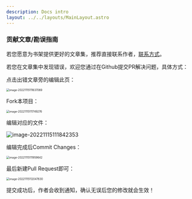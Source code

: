 ```yaml
---
description: Docs intro
layout: ../../layouts/MainLayout.astro
---
```


### 贡献文章/勘误指南

若您愿意为书架提供更好的文章集，推荐直接联系作者，[联系方式](https://docs.drshw.tech/main/policy/#contact-the-author)。

若您在文章集中发现错误，欢迎您通过在Github提交PR解决问题，具体方式：

点击出错文章旁的编辑此页：

<img src="https://images.drshw.tech/images/notes/image-20221115111637069.png" alt="image-20221115111637069" style="zoom:50%;" />

Fork本项目：

<img src="https://images.drshw.tech/images/notes/image-20221115111749276.png" alt="image-20221115111749276" style="zoom:50%;" />

编辑对应的文件：

![image-20221115111842353](https://images.drshw.tech/images/notes/image-20221115111842353.png)

编辑完成后Commit Changes：

<img src="https://images.drshw.tech/images/notes/image-20221115111959642.png" alt="image-20221115111959642" style="zoom:50%;" />

最后新建Pull Request即可：

<img src="https://images.drshw.tech/images/notes/image-20221115112047630.png" alt="image-20221115112047630" style="zoom:50%;" />

提交成功后，作者会收到通知，确认无误后您的修改就会生效！
